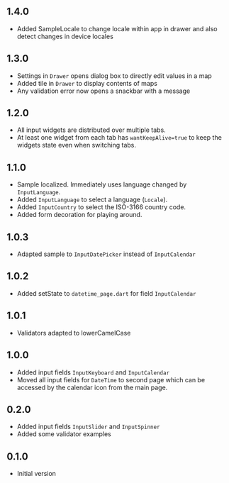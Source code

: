 ## 1.4.0

- Added SampleLocale to change locale within app in drawer and also detect
 changes in device locales 

## 1.3.0

- Settings in `Drawer` opens dialog box to directly edit values in a map
- Added tile in `Drawer` to display contents of maps
- Any validation error now opens a snackbar with a message

## 1.2.0

- All input widgets are distributed over multiple tabs.
- At least one widget from each tab has `wantKeepAlive=true`
to keep the widgets state even when switching tabs.

## 1.1.0

- Sample localized. Immediately uses language changed by `InputLanguage`.
- Added `InputLanguage` to select a language (`Locale`).
- Added `InputCountry` to select the ISO-3166 country code.
- Added form decoration for playing around.

## 1.0.3

- Adapted sample to `InputDatePicker` instead of `InputCalendar`

## 1.0.2

- Added setState to `datetime_page.dart` for field `InputCalendar`

## 1.0.1

- Validators adapted to lowerCamelCase

## 1.0.0

- Added input fields `InputKeyboard` and `InputCalendar`
- Moved all input fields for `DateTime` to second page which
 can be accessed by the calendar icon from the main page. 

## 0.2.0

- Added input fields `InputSlider` and `InputSpinner`
- Added some validator examples

## 0.1.0

- Initial version

